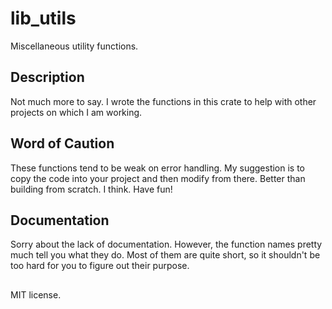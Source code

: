 # lib_utils
Miscellaneous utility functions.
   
## Description
Not much more to say.  I wrote the functions in this crate to help with other projects on which I am working.  

## Word of Caution
These functions tend to be weak on error handling.  My suggestion is to copy the code into your project and then modify from there.  Better than building from scratch.  I think.  Have fun!

## Documentation
Sorry about the lack of documentation.  However, the function names pretty much tell you what they do.  Most of them are quite short, so it shouldn't be too hard for you to figure out their purpose.

##
MIT license.

